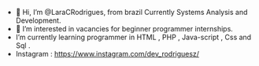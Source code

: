 - 👋  Hi, I’m @LaraCRodrigues, from brazil Currently Systems Analysis and Development.
- 👀 I’m interested in vacancies for beginner programmer internships.
-  I’m currently learning programmer in HTML , PHP , Java-script , Css and Sql .
-  Instagram : https://www.instagram.com/dev_rodriguesz/

